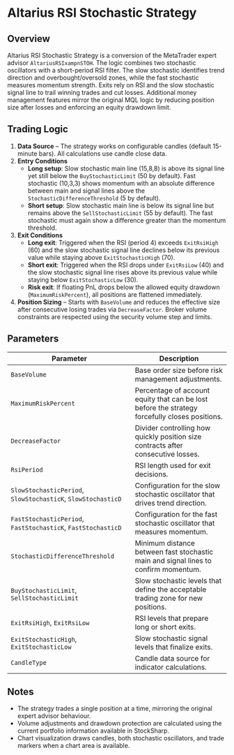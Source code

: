 # Altarius RSI Stochastic Strategy

## Overview

Altarius RSI Stochastic Strategy is a conversion of the MetaTrader expert advisor `AltariusRSIxampnSTOH`. The logic combines two stochastic oscillators with a short-period RSI filter. The slow stochastic identifies trend direction and overbought/oversold zones, while the fast stochastic measures momentum strength. Exits rely on RSI and the slow stochastic signal line to trail winning trades and cut losses. Additional money management features mirror the original MQL logic by reducing position size after losses and enforcing an equity drawdown limit.

## Trading Logic

1. **Data Source** – The strategy works on configurable candles (default 15-minute bars). All calculations use candle close data.
2. **Entry Conditions**
   - **Long setup**: Slow stochastic main line (15,8,8) is above its signal line yet still below the `BuyStochasticLimit` (50 by default). Fast stochastic (10,3,3) shows momentum with an absolute difference between main and signal lines above the `StochasticDifferenceThreshold` (5 by default).
   - **Short setup**: Slow stochastic main line is below its signal line but remains above the `SellStochasticLimit` (55 by default). The fast stochastic must again show a difference greater than the momentum threshold.
3. **Exit Conditions**
   - **Long exit**: Triggered when the RSI (period 4) exceeds `ExitRsiHigh` (60) and the slow stochastic signal line declines below its previous value while staying above `ExitStochasticHigh` (70).
   - **Short exit**: Triggered when the RSI drops under `ExitRsiLow` (40) and the slow stochastic signal line rises above its previous value while staying below `ExitStochasticLow` (30).
   - **Risk exit**: If floating PnL drops below the allowed equity drawdown (`MaximumRiskPercent`), all positions are flattened immediately.
4. **Position Sizing** – Starts with `BaseVolume` and reduces the effective size after consecutive losing trades via `DecreaseFactor`. Broker volume constraints are respected using the security volume step and limits.

## Parameters

| Parameter | Description |
|-----------|-------------|
| `BaseVolume` | Base order size before risk management adjustments. |
| `MaximumRiskPercent` | Percentage of account equity that can be lost before the strategy forcefully closes positions. |
| `DecreaseFactor` | Divider controlling how quickly position size contracts after consecutive losses. |
| `RsiPeriod` | RSI length used for exit decisions. |
| `SlowStochasticPeriod`, `SlowStochasticK`, `SlowStochasticD` | Configuration for the slow stochastic oscillator that drives trend direction. |
| `FastStochasticPeriod`, `FastStochasticK`, `FastStochasticD` | Configuration for the fast stochastic oscillator that measures momentum. |
| `StochasticDifferenceThreshold` | Minimum distance between fast stochastic main and signal lines to confirm momentum. |
| `BuyStochasticLimit`, `SellStochasticLimit` | Slow stochastic levels that define the acceptable trading zone for new positions. |
| `ExitRsiHigh`, `ExitRsiLow` | RSI levels that prepare long or short exits. |
| `ExitStochasticHigh`, `ExitStochasticLow` | Slow stochastic signal levels that finalize exits. |
| `CandleType` | Candle data source for indicator calculations. |

## Notes

- The strategy trades a single position at a time, mirroring the original expert advisor behaviour.
- Volume adjustments and drawdown protection are calculated using the current portfolio information available in StockSharp.
- Chart visualization draws candles, both stochastic oscillators, and trade markers when a chart area is available.
